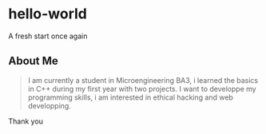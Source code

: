 # hello-world
A fresh start once again
## About Me
>I am currently a student in Microengineering BA3, i learned the basics in C++ during my first year with two projects.
>I want to developpe my programming skills, i am interested in ethical hacking and web developping.

Thank you
